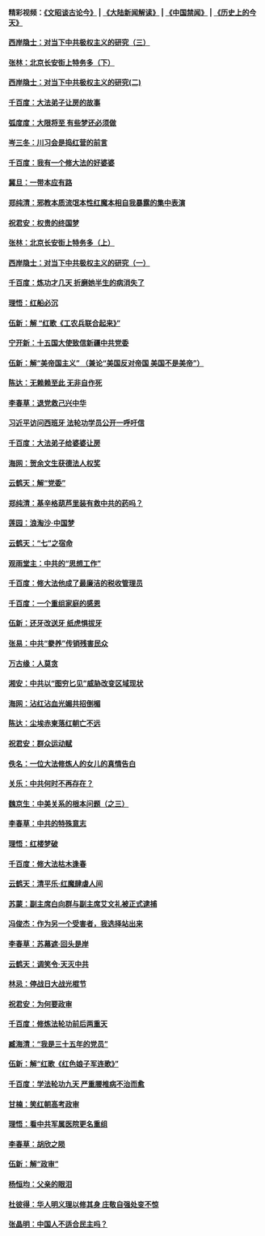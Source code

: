 #### 精彩视频：[《文昭谈古论今》](https://github.com/gfw-breaker/wenzhao/blob/master/README.md?t=12021231) | [《大陆新闻解读》](https://github.com/gfw-breaker/ntdtv-comedy/blob/master/README.md?t=12021231) | [《中国禁闻》](https://github.com/gfw-breaker/ntdtv-news/blob/master/README.md?t=12021231) | [《历史上的今天》](https://github.com/gfw-breaker/today-in-history/blob/master/README.md?t=12021231) 

#### [西岸隐士：对当下中共极权主义的研究（三）](../pages/nsc993/n10882983.md?t=12021231) 

#### [张林：北京长安街上特务多（下）](../pages/nsc993/n10884987.md?t=12021231) 

#### [西岸隐士：对当下中共极权主义的研究(二)](../pages/nsc993/n10878756.md?t=12021231) 

#### [千百度：大法弟子让房的故事](../pages/nsc993/n10883156.md?t=12021231) 

#### [弧度度：大限将至 有些梦还必须做](../pages/nsc993/n10882718.md?t=12021231) 

#### [岑三冬：川习会是捣红营的前言](../pages/nsc993/n10881767.md?t=12021231) 

#### [千百度：我有一个修大法的好婆婆](../pages/nsc993/n10880660.md?t=12021231) 

#### [冀旦：一带本应有路](../pages/nsc993/n10880340.md?t=12021231) 

#### [郑纯清：邪教本质流氓本性红魔本相自我暴露的集中表演](../pages/nsc993/n10880329.md?t=12021231) 

#### [祝君安：权贵的终国梦](../pages/nsc993/n10880242.md?t=12021231) 

#### [张林：北京长安街上特务多（上）](../pages/nsc993/n10880009.md?t=12021231) 

#### [西岸隐士：对当下中共极权主义的研究（一）](../pages/nsc993/n10878740.md?t=12021231) 

#### [千百度：炼功才几天 折磨她半生的病消失了](../pages/nsc993/n10878447.md?t=12021231) 

#### [理悟：红船必沉](../pages/nsc993/n10877545.md?t=12021231) 

#### [伍新：解 “红歌《工农兵联合起来》”](../pages/nsc993/n10876264.md?t=12021231) 

#### [宁开新：十五国大使致信新疆中共党委](../pages/nsc993/n10876212.md?t=12021231) 

#### [伍新：解“美帝国主义” （兼论“美国反对帝国 美国不是美帝”）](../pages/nsc993/n10874688.md?t=12021231) 

#### [陈达：无赖赖至此 无非自作死](../pages/nsc993/n10874640.md?t=12021231) 

#### [李春草：退党救己兴中华](../pages/nsc993/n10874600.md?t=12021231) 

#### [习近平访问西班牙 法轮功学员公开一呼吁信](../pages/nsc993/n10873818.md?t=12021231) 

#### [千百度：大法弟子给婆婆让房](../pages/nsc993/n10870567.md?t=12021231) 

#### [海网：贺余文生获德法人权奖](../pages/nsc993/n10869990.md?t=12021231) 

#### [云鹤天：解“党委”](../pages/nsc993/n10869977.md?t=12021231) 

#### [郑纯清：基辛格葫芦里装有救中共的药吗？](../pages/nsc993/n10868192.md?t=12021231) 

#### [莲园：浪淘沙‧中国梦](../pages/nsc993/n10868184.md?t=12021231) 

#### [云鹤天：“七”之宿命](../pages/nsc993/n10868163.md?t=12021231) 

#### [观雨堂主：中共的“思想工作”](../pages/nsc993/n10868076.md?t=12021231) 

#### [千百度：修大法他成了最廉洁的税收管理员](../pages/nsc993/n10867964.md?t=12021231) 

#### [千百度：一个重组家庭的感恩](../pages/nsc993/n10865204.md?t=12021231) 

#### [伍新：还牙改送牙 纸虎惧拔牙](../pages/nsc993/n10863679.md?t=12021231) 

#### [张易：中共“豢养”传销残害民众](../pages/nsc993/n10864740.md?t=12021231) 

#### [万古缘：人莫贪](../pages/nsc993/n10863667.md?t=12021231) 

#### [湘安：中共以“图穷匕见”威胁改变区域现状](../pages/nsc993/n10864609.md?t=12021231) 

#### [海网：沾红沾血光媚共招倒楣](../pages/nsc993/n10863591.md?t=12021231) 

#### [陈达：尘埃赤柬落红朝亡不远](../pages/nsc993/n10863562.md?t=12021231) 

#### [祝君安：群众运动赋](../pages/nsc993/n10863448.md?t=12021231) 

#### [佚名：一位大法修炼人的女儿的真情告白](../pages/nsc993/n10861395.md?t=12021231) 

#### [关乐：中共何时不再存在？](../pages/nsc993/n10860742.md?t=12021231) 

#### [魏京生：中美关系的根本问题（之三）](../pages/nsc993/n10860643.md?t=12021231) 

#### [李春草：中共的特殊意志](../pages/nsc993/n10860705.md?t=12021231) 

#### [理悟：红楼梦破](../pages/nsc993/n10855545.md?t=12021231) 

#### [千百度：修大法枯木逢春](../pages/nsc993/n10855876.md?t=12021231) 

#### [云鹤天：清平乐‧红魔肆虐人间](../pages/nsc993/n10855540.md?t=12021231) 

#### [苏蒙：副主席白向群与副主席艾文礼被正式逮捕](../pages/nsc993/n10853816.md?t=12021231) 

#### [冯俊杰：作为另一个受害者，我选择站出来](../pages/nsc993/n10854203.md?t=12021231) 

#### [李春草：苏幕遮‧回头是岸](../pages/nsc993/n10853697.md?t=12021231) 

#### [云鹤天：调笑令‧天灭中共](../pages/nsc993/n10852934.md?t=12021231) 

#### [林忌：停战日大战光棍节](../pages/nsc993/n10852809.md?t=12021231) 

#### [祝君安：为何要政审](../pages/nsc993/n10852927.md?t=12021231) 

#### [千百度：修炼法轮功前后两重天](../pages/nsc993/n10851915.md?t=12021231) 

#### [臧海清：“我是三十五年的党员”](../pages/nsc993/n10851897.md?t=12021231) 

#### [伍新：解“红歌《红色娘子军连歌》”](../pages/nsc993/n10848346.md?t=12021231) 

#### [千百度：学法轮功九天 严重腰椎病不治而愈](../pages/nsc993/n10848063.md?t=12021231) 

#### [甘楠：笑红朝高考政审](../pages/nsc993/n10848051.md?t=12021231) 

#### [理悟：看中共军属医院更名重组](../pages/nsc993/n10845990.md?t=12021231) 

#### [李春草：胡欣之陨](../pages/nsc993/n10845983.md?t=12021231) 

#### [伍新：解“政审”](../pages/nsc993/n10845884.md?t=12021231) 

#### [杨恒均：父亲的眼泪](../pages/nsc993/n10845825.md?t=12021231) 

#### [杜彼得：华人明义理以修其身 庄敬自强处变不惊](../pages/nsc993/n10844569.md?t=12021231) 

#### [张晶明：中国人不适合民主吗？](../pages/nsc993/n10842769.md?t=12021231) 

